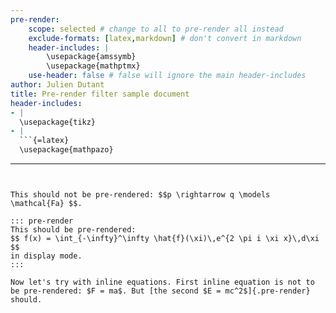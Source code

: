 ```yaml
---
pre-render:
    scope: selected # change to all to pre-render all instead
    exclude-formats: [latex,markdown] # don't convert in markdown
    header-includes: | 
        \usepackage{amssymb}
        \usepackage{mathptmx}
    use-header: false # false will ignore the main header-includes 
author: Julien Dutant
title: Pre-render filter sample document
header-includes: 
- |
  \usepackage{tikz}
- |
  ```{=latex}
  \usepackage{mathpazo}
  ```
---
```


This should not be pre-rendered: $$p \rightarrow q \models \mathcal{Fa} $$.

::: pre-render
This should be pre-rendered:
$$ f(x) = \int_{-\infty}^\infty \hat{f}(\xi)\,e^{2 \pi i \xi x}\,d\xi $$
in display mode.
:::

Now let's try with inline equations. First inline equation is not to be pre-rendered: $F = ma$. But [the second $E = mc^2$]{.pre-render} should.


